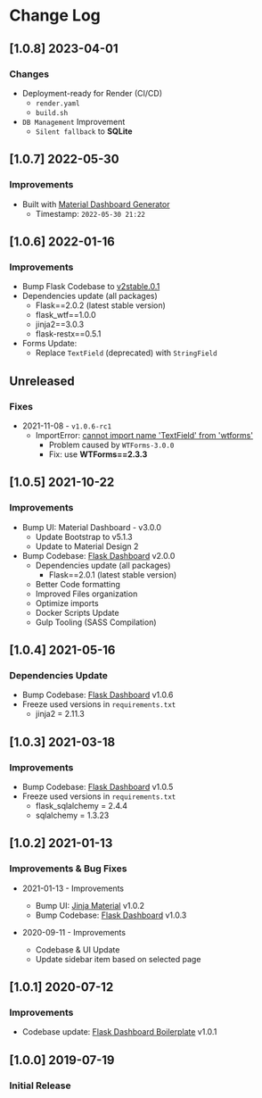 # Change Log

## [1.0.8] 2023-04-01
### Changes

- Deployment-ready for Render (CI/CD)
  - `render.yaml`
  - `build.sh`
- `DB Management` Improvement
  - `Silent fallback` to **SQLite**

## [1.0.7] 2022-05-30
### Improvements

- Built with [Material Dashboard Generator](https://appseed.us/generator/material-dashboard/)
  - Timestamp: `2022-05-30 21:22`

## [1.0.6] 2022-01-16
### Improvements

- Bump Flask Codebase to [v2stable.0.1](https://github.com/app-generator/boilerplate-code-flask-dashboard/releases)
- Dependencies update (all packages) 
  - Flask==2.0.2 (latest stable version)
  - flask_wtf==1.0.0
  - jinja2==3.0.3
  - flask-restx==0.5.1
- Forms Update:
  - Replace `TextField` (deprecated) with `StringField`

## Unreleased
### Fixes

- 2021-11-08 - `v1.0.6-rc1`
  - ImportError: [cannot import name 'TextField' from 'wtforms'](https://docs.appseed.us/content/how-to-fix/cannot-import-name-textfield-from-wtforms)
    - Problem caused by `WTForms-3.0.0`
    - Fix: use **WTForms==2.3.3**
    
## [1.0.5] 2021-10-22
### Improvements

- Bump UI: Material Dashboard - v3.0.0
  - Update Bootstrap to v5.1.3
  - Update to Material Design 2
- Bump Codebase: [Flask Dashboard](https://github.com/app-generator/boilerplate-code-flask-dashboard) v2.0.0
  - Dependencies update (all packages) 
    - Flask==2.0.1 (latest stable version)
  - Better Code formatting
  - Improved Files organization
  - Optimize imports
  - Docker Scripts Update
  - Gulp Tooling  (SASS Compilation)

## [1.0.4] 2021-05-16
### Dependencies Update

- Bump Codebase: [Flask Dashboard](https://github.com/app-generator/boilerplate-code-flask-dashboard) v1.0.6
- Freeze used versions in `requirements.txt`
    - jinja2 = 2.11.3
    
## [1.0.3] 2021-03-18
### Improvements

- Bump Codebase: [Flask Dashboard](https://github.com/app-generator/boilerplate-code-flask-dashboard) v1.0.5
- Freeze used versions in `requirements.txt`
    - flask_sqlalchemy = 2.4.4
    - sqlalchemy = 1.3.23
    
## [1.0.2] 2021-01-13
### Improvements & Bug Fixes

- 2021-01-13 - Improvements
   - Bump UI: [Jinja Material](https://github.com/app-generator/jinja-material-dashboard) v1.0.2
   - Bump Codebase: [Flask Dashboard](https://github.com/app-generator/boilerplate-code-flask-dashboard) v1.0.3 

- 2020-09-11 - Improvements
    - Codebase & UI Update
    - Update sidebar item based on selected page

## [1.0.1] 2020-07-12
### Improvements

- Codebase update: [Flask Dashboard Boilerplate](https://github.com/app-generator/boilerplate-code-flask-dashboard) v1.0.1

## [1.0.0] 2019-07-19
### Initial Release
